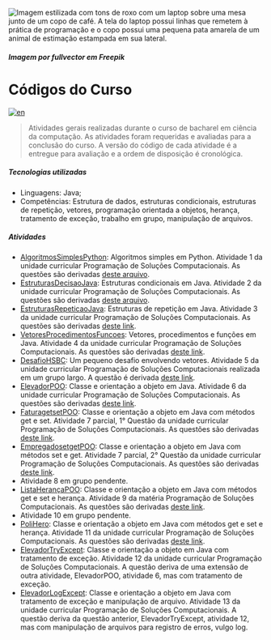 ![Imagem estilizada com tons de roxo com um laptop sobre uma mesa junto de um copo de café. A tela do laptop possui linhas que remetem à prática de programação e o copo possui uma pequena pata amarela de um animal de estimação estampada em sua lateral.](https://github.com/MattNogueira/CS-Codes/assets/68824409/edfe3096-ce6f-4c2f-88bf-0f3cac3d27d5)
##### *Imagem por fullvector em Freepik*

# Códigos do Curso
[![en](https://img.shields.io/badge/lang-en-green.svg)](https://github.com/MattNogueira/CS-Codes/blob/main/README.en.md)
> Atividades gerais realizadas durante o curso de bacharel em ciência da computação. As atividades foram requeridas e avaliadas para a conclusão do curso. A versão do código de cada atividade é a entregue para avaliação e a ordem de disposição é cronológica.
##### Tecnologias utilizadas
- Linguagens: Java;
- Competências: Estrutura de dados, estruturas condicionais, estruturas de repetição, vetores, programação orientada a objetos, herança, tratamento de exceção, trabalho em grupo, manipulação de arquivos.
##### Atividades
- [AlgoritmosSimplesPython](https://github.com/MattNogueira/CS-Codes/tree/main/AlgoritmosSimplesPython): Algoritmos simples em Python. Atividade 1 da unidade curricular Programação de Soluções Computacionais. As questões são derivadas [deste arquivo](https://docs.google.com/document/d/1u575pBvshdoXfwUVSfCWFbrqmmnT_oa0IayQNBCAe9Y/edit?usp=sharing).
- [EstruturasDecisaoJava](https://github.com/MattNogueira/CS-Codes/tree/main/EstruturasDecisaoJava): Estruturas condicionais em Java. Atividade 2 da unidade curricular Programação de Soluções Computacionais. As questões são derivadas [deste arquivo](https://docs.google.com/document/d/1DzrxZJ84K93h5aKyMrLIkQ72j50zmgR6Ow8C_9OqmuM/edit).
- [EstruturasRepeticaoJava](https://github.com/MattNogueira/CS-Codes/tree/main/EstruturasRepeticaoJava): Estruturas de repetição em Java. Atividade 3 da unidade curricular Programação de Soluções Computacionais. As questões são derivadas [deste link](https://wiki.python.org.br/EstruturaDeRepeticao).
- [VetoresProcedimentosFuncoes](https://github.com/MattNogueira/CS-Codes/tree/main/VetoresProcedimentosFuncoes): Vetores, procedimentos e funções em Java. Atividade 4 da unidade curricular Programação de Soluções Computacionais. As questões são derivadas [deste link](https://docs.google.com/document/d/1t4JT8VsNWuPi4gONpbJdUsKV1AYmXzhF/edit?pli=1).
- [DesafioHSBC](https://github.com/MattNogueira/CS-Codes/tree/main/DesafioHSBC): Um pequeno desafio envolvendo vetores. Atividade 5 da unidade curricular Programação de Soluções Computacionais realizada em um grupo largo. A questão é derivada [deste link](https://drive.google.com/file/d/14bCWVdUes-W3SNZrI-5i6kSyEyexQ3DZ/view).
- [ElevadorPOO](https://github.com/MattNogueira/CS-Codes/tree/main/ElevadorPOO): Classe e orientação a objeto em Java. Atividade 6 da unidade curricular Programação de Soluções Computacionais. As questões são derivadas [deste link](https://docs.google.com/document/d/1B3lvOxGMOf3349fYrRSQFTabI1gjwYAPhudHOqiU24Q/edit?usp=sharing).
- [FaturagetsetPOO](https://github.com/MattNogueira/CS-Codes/tree/main/FaturagetsetPOO): Classe e orientação a objeto em Java com métodos get e set. Atividade 7 parcial, 1° Questão da unidade curricular Programação de Soluções Computacionais. As questões são derivadas [deste link](https://docs.google.com/document/d/1NzW0j2tgukRP-KEH3qla0x8wrDIBZGm7m3-_w0gcI_g/edit).
- [EmpregadosetgetPOO](https://github.com/MattNogueira/CS-Codes/tree/main/EmpregadosetgetPOO): Classe e orientação a objeto em Java com métodos set e get. Atividade 7 parcial, 2° Questão da unidade curricular Programação de Soluções Computacionais. As questões são derivadas [deste link](https://docs.google.com/document/d/1NzW0j2tgukRP-KEH3qla0x8wrDIBZGm7m3-_w0gcI_g/edit).
- Atividade 8 em grupo pendente.
- [ListaHerançaPOO](https://github.com/MattNogueira/CS-Codes/tree/main/ListaHerancaPOO): Classe e orientação a objeto em Java com métodos get e set e herança. Atividade 9 da matéria Programação de Soluções Computacionais. As questões são derivadas [deste link](https://docs.google.com/document/d/1AWWr8Omu0gsfHFrB78zQFcnd-u-EjX8j/edit).
- Atividade 10 em grupo pendente.
- [PoliHero](https://github.com/MattNogueira/CS-Codes/tree/main/PoliHero): Classe e orientação a objeto em Java com métodos get e set e herança. Atividade 11 da unidade curricular Programação de Soluções Computacionais. As questões são derivadas [deste link](https://docs.google.com/document/d/13xq9VL2AI2VO3nw5aIUe96lcmb8h9RO8/edit?usp=sharing&ouid=111020856611809207124&rtpof=true&sd=true).
- [ElevadorTryExcept](https://github.com/MattNogueira/CS-Codes/tree/main/ElevadorTryExcept): Classe e orientação a objeto em Java com tratamento de exceção. Atividade 12 da unidade curricular Programação de Soluções Computacionais. A questão deriva de uma extensão de outra atividade, ElevadorPOO, atividade 6, mas com tratamento de exceção.
- [ElevadorLogExcept](https://github.com/MattNogueira/CS-Codes/tree/main/ElevadorLogExcept): Classe e orientação a objeto em Java com tratamento de exceção e manipulação de arquivo. Atividade 13 da unidade curricular Programação de Soluções Computacionais. A questão deriva da questão anterior, ElevadorTryExcept, atividade 12, mas com manipulação de arquivos para registro de erros, vulgo log.
